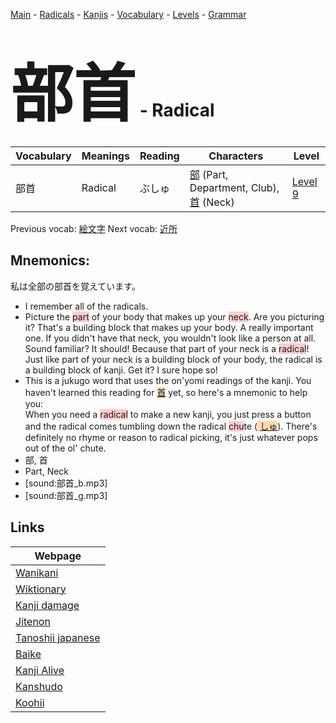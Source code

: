 <style> bigfont {font-size: 100px}</style>
[Main](../README.md) -
[Radicals](../radicals.md) -
[Kanjis](../kanjis.md) -
[Vocabulary](../vocabulary.md) -
[Levels](../levels.md) -
[Grammar](../grammar.md)
# <bigfont> 部首</bigfont> - Radical 

| Vocabulary | Meanings | Reading | Characters | Level |
| --- | --- | --- | --- | --- |
| 部首 | Radical | ぶしゅ |  [部](../kanjis/部.md) (Part, Department, Club), [首](../kanjis/首.md) (Neck) | [Level 9](../levels/wk_level9.md) |

Previous vocab: [絵文字](絵文字.md) Next vocab: [近所](近所.md) 

## Mnemonics:
私は全部の部首を覚えています。
* I remember all of the radicals.
* Picture the <span style="background-color:#ffcccb"> part</span> of your body that makes up your <span style="background-color:#ffcccb"> neck</span>. Are you picturing it? That's a building block that makes up your body. A really important one. If you didn't have that neck, you wouldn't look like a person at all. Sound familiar? It should! Because that part of your neck is a <span style="background-color:#ffcccb"> radical</span>! Just like part of your neck is a building block of your body, the radical is a building block of kanji. Get it? I sure hope so!
* This is a jukugo word that uses the on'yomi readings of the kanji. You haven't learned this reading for <span style="background-color:#fed8b1"> [首](https://jisho.org/search/首)</span> yet, so here's a mnemonic to help you:<br />When you need a <span style="background-color:#ffcccb"> radical</span> to make a new kanji, you just press a button and the radical comes tumbling down the radical <span style="background-color:#ffcccb"> chu</span>te (<span style="background-color:#fed8b1"> [しゅ](https://jisho.org/search/しゅ)</span>). There's definitely no rhyme or reason to radical picking, it's just whatever pops out of the ol' chute.<br /> 
* 部, 首
* Part, Neck
* [sound:部首_b.mp3]
* [sound:部首_g.mp3]


## Links 

| Webpage |
| --- |
| [Wanikani          ](https://www.wanikani.com/kanji/部首) |
| [Wiktionary        ](https://en.wiktionary.org/wiki/部首) |
| [Kanji damage      ](http://www.kanjidamage.com/kanji/search?utf8=✓&q=部首) |
| [Jitenon           ](https://jitenon.com/kanji/部首) |
| [Tanoshii japanese ](https://www.tanoshiijapanese.com/dictionary/kanji.cfm?k=部首) |
| [Baike             ](https://baike.baidu.com/item/部首) |
| [Kanji Alive       ](https://app.kanjialive.com/部首) |
| [Kanshudo          ](https://www.kanshudo.com/searchmn?q=部首) |
| [Koohii            ](https://kanji.koohii.com/study/kanji/部首) |
